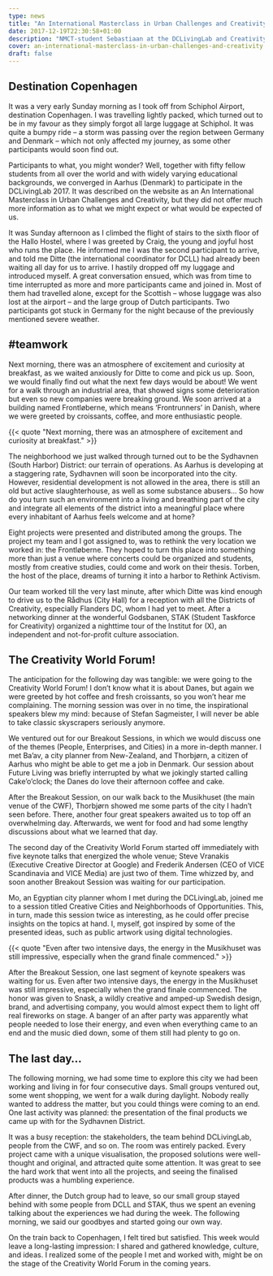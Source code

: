 ```yaml
---
type: news
title: "An International Masterclass in Urban Challenges and Creativity"
date: 2017-12-19T22:30:58+01:00
description: "NMCT-student Sebastiaan at the DCLivingLab and Creativity World Forum 2017 in Copenhagen!"
cover: an-international-masterclass-in-urban-challenges-and-creativity.jpg
draft: false
---
```


## Destination Copenhagen
It was a very early Sunday morning as I took off from Schiphol Airport, destination Copenhagen. I was travelling lightly packed, which turned out to be in my favour as they simply forgot all large luggage at Schiphol. It was quite a bumpy ride – a storm was passing over the region between Germany and Denmark – which not only affected my journey, as some other participants would soon find out.

Participants to what, you might wonder? Well, together with fifty fellow students from all over the world and with widely varying educational backgrounds, we converged in Aarhus (Denmark) to participate in the DCLivingLab 2017. It was described on the website as an An International Masterclass in Urban Challenges and Creativity, but they did not offer much more information as to what we might expect or what would be expected of us.

It was Sunday afternoon as I climbed the flight of stairs to the sixth floor of the Hallo Hostel, where I was greeted by Craig, the young and joyful host who runs the place. He informed me I was the second participant to arrive, and told me Ditte (the international coordinator for DCLL) had already been waiting all day for us to arrive. I hastily dropped off my luggage and introduced myself. A great conversation ensued, which was from time to time interrupted as more and more participants came and joined in. Most of them had travelled alone, except for the Scottish – whose luggage was also lost at the airport – and the large group of Dutch participants. Two participants got stuck in Germany for the night because of the previously mentioned severe weather.

## #teamwork
Next morning, there was an atmosphere of excitement and curiosity at breakfast, as we waited anxiously for Ditte to come and pick us up. Soon, we would finally find out what the next few days would be about! We went for a walk through an industrial area, that showed signs some deterioration but even so new companies were breaking ground. We soon arrived at a building named Frontløberne, which means ‘Frontrunners’ in Danish, where we were greeted by croissants, coffee, and more enthusiastic people.

{{< quote "Next morning, there was an atmosphere of excitement and curiosity at breakfast." >}}

The neighborhood we just walked through turned out to be the Sydhavnen (South Harbor) District: our terrain of operations. As Aarhus is developing at a staggering rate, Sydhavnen will soon be incorporated into the city. However, residential development is not allowed in the area, there is still an old but active slaughterhouse, as well as some substance abusers… So how do you turn such an environment into a living and breathing part of the city and integrate all elements of the district into a meaningful place where every inhabitant of Aarhus feels welcome and at home?

Eight projects were presented and distributed among the groups. The project my team and I got assigned to, was to rethink the very location we worked in: the Frontløberne. They hoped to turn this place into something more than just a venue where concerts could be organized and students, mostly from creative studies, could come and work on their thesis. Torben, the host of the place, dreams of turning it into a harbor to Rethink Activism.

Our team worked till the very last minute, after which Ditte was kind enough to drive us to the Rådhus (City Hall) for a reception with all the Districts of Creativity, especially Flanders DC, whom I had yet to meet. After a networking dinner at the wonderful Godsbanen, STAK (Student Taskforce for Creativity) organized a nighttime tour of the Institut for (X), an independent and not-for-profit culture association.

## The Creativity World Forum!
The anticipation for the following day was tangible: we were going to the Creativity World Forum! I don’t know what it is about Danes, but again we were greeted by hot coffee and fresh croissants, so you won’t hear me complaining. The morning session was over in no time, the inspirational speakers blew my mind: because of Stefan Sagmeister, I will never be able to take classic skyscrapers seriously anymore.

We ventured out for our Breakout Sessions, in which we would discuss one of the themes (People, Enterprises, and Cities) in a more in-depth manner. I met Ba’av, a city planner from New-Zealand, and Thorbjørn, a citizen of Aarhus who might be able to get me a job in Denmark. Our session about Future Living was briefly interrupted by what we jokingly started calling Cake’o’clock; the Danes do love their afternoon coffee and cake.

After the Breakout Session, on our walk back to the Musikhuset (the main venue of the CWF), Thorbjørn showed me some parts of the city I hadn’t seen before. There, another four great speakers awaited us to top off an overwhelming day. Afterwards, we went for food and had some lengthy discussions about what we learned that day.

The second day of the Creativity World Forum started off immediately with five keynote talks that energized the whole venue; Steve Vranakis (Executive Creative Director at Google) and Frederik Andersen (CEO of VICE Scandinavia and VICE Media) are just two of them. Time whizzed by, and soon another Breakout Session was waiting for our participation.

Mo, an Egyptian city planner whom I met during the DCLivingLab, joined me to a session titled Creative Cities and Neighborhoods of Opportunities. This, in turn, made this session twice as interesting, as he could offer precise insights on the topics at hand. I, myself, got inspired by some of the presented ideas, such as public artwork using digital technologies.

{{< quote "Even after two intensive days, the energy in the Musikhuset was still impressive, especially when the grand finale commenced." >}}

After the Breakout Session, one last segment of keynote speakers was waiting for us. Even after two intensive days, the energy in the Musikhuset was still impressive, especially when the grand finale commenced. The honor was given to Snask, a wildly creative and amped-up Swedish design, brand, and advertising company, you would almost expect them to light off real fireworks on stage. A banger of an after party was apparently what people needed to lose their energy, and even when everything came to an end and the music died down, some of them still had plenty to go on.

## The last day…
The following morning, we had some time to explore this city we had been working and living in for four consecutive days. Small groups ventured out, some went shopping, we went for a walk during daylight. Nobody really wanted to address the matter, but you could things were coming to an end. One last activity was planned: the presentation of the final products we came up with for the Sydhavnen District.

It was a busy reception: the stakeholders, the team behind DCLivingLab, people from the CWF, and so on. The room was entirely packed. Every project came with a unique visualisation, the proposed solutions were well-thought and original, and attracted quite some attention. It was great to see the hard work that went into all the projects, and seeing the finalised products was a humbling experience.

After dinner, the Dutch group had to leave, so our small group stayed behind with some people from DCLL and STAK, thus we spent an evening talking about the experiences we had during the week. The following morning, we said our goodbyes and started going our own way.

On the train back to Copenhagen, I felt tired but satisfied. This week would leave a long-lasting impression: I shared and gathered knowledge, culture, and ideas. I realized some of the people I met and worked with, might be on the stage of the Creativity World Forum in the coming years.
